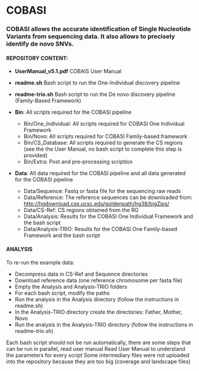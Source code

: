 # COBASI

### COBASI allows the accurate identification of Single Nucleotide Variants from sequencing data. It also allows to precisely identify de novo SNVs.

#### REPOSITORY CONTENT:

- **UserManual_v5.1.pdf**	COBAIS User Manual
- **readme.sh** Bash script to run the One-Individual discovery pipeline
- **readme-trio.sh** Bash script to run the De novo discovery pipeline (Family-Based Framework)
- **Bin**:			         All scripts required for the COBASI pipeline
    * Bin/One_Individual:	All scripts required for COBASI One Individual Framework
    * Bin/Novo:		         All scripts required for COBASI Family-based framework
    * Bin/CS_Database:	   All scripts required to generate the CS regions (see the the User Manual, no bash script to complete this step is provided)
    * Bin/Extra:		      Post and pre-processing scripts\n

- **Data**:			      All data required for the COBASI pipeline and all data generated for the COBASI pipeline
    * Data/Sequence:		Fastq or fasta file for the sequencing raw reads
    * Data/Reference:		The reference sequences can be downloaded from: http://hgdownload.cse.ucsc.edu/goldenpath/hg38/bigZips/
    * Data/CS-Ref:		   CS regions obtained from the RG
    * Data/Analysis:		Results for the COBASI One Individual Framework and the bash script
    * Data/Analysis-TRIO:	Results for the COBASI One Family-based Framework and the bash script

#### ANALYSIS
To re-run the example data:

- Decompress data in CS-Ref and Sequence directories
- Download reference data (one reference chromosome per fasta file)
- Empty the Analysis and Analysis-TRIO folders
- For each bash script, modify the paths 
- Run the analysis in the Analysis directory (follow the instructions in readme.sh)
- In the Analysis-TRIO directory create the directories: Father, Mother, Novo
- Run the analysis in the Analysis-TRIO directory (follow the instructions in readme-trio.sh)

Each bash script should not be run automatically, there are some steps that can be run in parallel, read user manual
Read User Manual to understand the parameters for every script
Some intermediary files were not uploaded into the repository because they are too big (coverage and landscape files)

